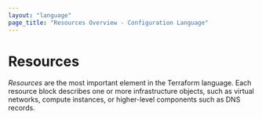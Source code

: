 ```yaml
---
layout: "language"
page_title: "Resources Overview - Configuration Language"
---
```


# Resources

_Resources_ are the most important element in the Terraform language.
Each resource block describes one or more infrastructure objects, such
as virtual networks, compute instances, or higher-level components such
as DNS records.

